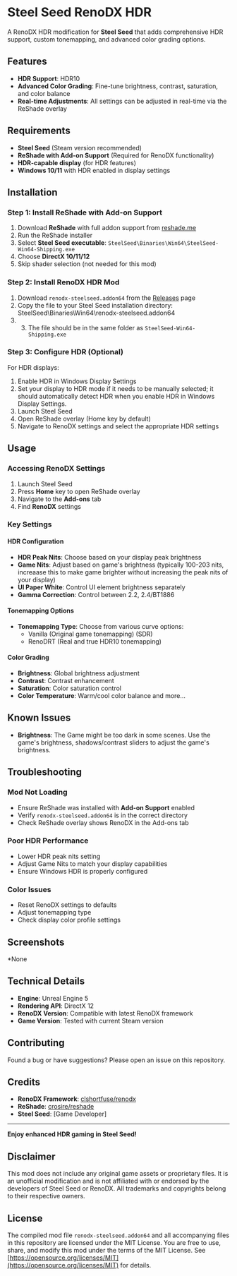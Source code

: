 # Steel Seed RenoDX HDR

A RenoDX HDR modification for **Steel Seed** that adds comprehensive HDR support, custom tonemapping, and advanced color grading options.

## Features

- **HDR Support**: HDR10
- **Advanced Color Grading**: Fine-tune brightness, contrast, saturation, and color balance
- **Real-time Adjustments**: All settings can be adjusted in real-time via the ReShade overlay

## Requirements

- **Steel Seed** (Steam version recommended)
- **ReShade with Add-on Support** (Required for RenoDX functionality)
- **HDR-capable display** (for HDR features)
- **Windows 10/11** with HDR enabled in display settings

## Installation

### Step 1: Install ReShade with Add-on Support

1. Download **ReShade** with full addon support from [reshade.me](https://reshade.me/)
2. Run the ReShade installer
3. Select **Steel Seed executable**: `SteelSeed\Binaries\Win64\SteelSeed-Win64-Shipping.exe`
4. Choose **DirectX 10/11/12**
6. Skip shader selection (not needed for this mod)

### Step 2: Install RenoDX HDR Mod

1. Download `renodx-steelseed.addon64` from the [Releases](../../releases) page
2. Copy the file to your Steel Seed installation directory: SteelSeed\Binaries\Win64\renodx-steelseed.addon64
3. 3. The file should be in the same folder as `SteelSeed-Win64-Shipping.exe`

### Step 3: Configure HDR (Optional)

For HDR displays:
1. Enable HDR in Windows Display Settings
2. Set your display to HDR mode if it needs to be manually selected; it should automatically detect HDR when you enable HDR in Windows Display Settings.
3. Launch Steel Seed
4. Open ReShade overlay (Home key by default)
5. Navigate to RenoDX settings and select the appropriate HDR settings

## Usage

### Accessing RenoDX Settings

1. Launch Steel Seed
2. Press **Home** key to open ReShade overlay
3. Navigate to the **Add-ons** tab
4. Find **RenoDX** settings

### Key Settings

#### HDR Configuration
- **HDR Peak Nits**: Choose based on your display peak brightness
- **Game Nits**: Adjust based on game's brightness (typically 100-203 nits, increaase this to make game brighter without increasing the peak nits of your display)
- **UI Paper White**: Control UI element brightness separately
-  **Gamma Correction**: Control between 2.2, 2.4/BT1886

#### Tonemapping Options
- **Tonemapping Type**: Choose from various curve options:
  - Vanilla (Original game tonemapping) (SDR)
  - RenoDRT (Real and true HDR10 tonemapping)

#### Color Grading
- **Brightness**: Global brightness adjustment
- **Contrast**: Contrast enhancement
- **Saturation**: Color saturation control
- **Color Temperature**: Warm/cool color balance
and more...

## Known Issues
- **Brightness**: The Game might be too dark in some scenes. Use the game's brightness, shadows/contrast sliders to adjust the game's brightness.

## Troubleshooting

### Mod Not Loading
- Ensure ReShade was installed with **Add-on Support** enabled
- Verify `renodx-steelseed.addon64` is in the correct directory
- Check ReShade overlay shows RenoDX in the Add-ons tab

### Poor HDR Performance
- Lower HDR peak nits setting
- Adjust Game Nits to match your display capabilities
- Ensure Windows HDR is properly configured

### Color Issues
- Reset RenoDX settings to defaults
- Adjust tonemapping type
- Check display color profile settings

## Screenshots

*None

## Technical Details

- **Engine**: Unreal Engine 5
- **Rendering API**: DirectX 12
- **RenoDX Version**: Compatible with latest RenoDX framework
- **Game Version**: Tested with current Steam version

## Contributing

Found a bug or have suggestions? Please open an issue on this repository.

## Credits

- **RenoDX Framework**: [clshortfuse/renodx](https://github.com/clshortfuse/renodx)
- **ReShade**: [crosire/reshade](https://github.com/crosire/reshade)
- **Steel Seed**: [Game Developer]

---

**Enjoy enhanced HDR gaming in Steel Seed!**

## Disclaimer

This mod does not include any original game assets or proprietary files. It is an unofficial modification and is not affiliated with or endorsed by the developers of Steel Seed or RenoDX. All trademarks and copyrights belong to their respective owners.

## License

The compiled mod file `renodx-steelseed.addon64` and all accompanying files in this repository are licensed under the MIT License. You are free to use, share, and modify this mod under the terms of the MIT License. See [https://opensource.org/licenses/MIT](https://opensource.org/licenses/MIT) for details.

